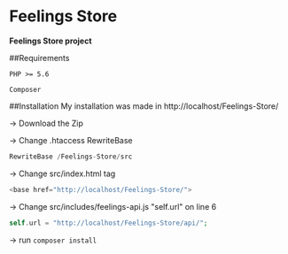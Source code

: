 # Feelings Store

**Feelings Store project**

##Requirements

`PHP >= 5.6`

`Composer`

##Installation
My installation was made in http://localhost/Feelings-Store/

-> Download the Zip

-> Change .htaccess RewriteBase
```php
RewriteBase /Feelings-Store/src
```

-> Change src/index.html tag <base>
```php
<base href="http://localhost/Feelings-Store/">
```

-> Change src/includes/feelings-api.js "self.url" on line 6
```php
self.url = "http://localhost/Feelings-Store/api/";
```

-> run `composer install`
